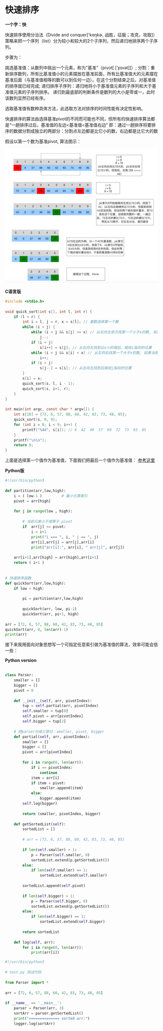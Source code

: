 # 快速排序

**一个字：快**

快速排序使用分治法（Divide and conquer['kɑŋkɚ, 战胜，征服；攻克，攻取]）策略来把一个序列（list）分为较小和较大的2个子序列，然后递归地排序两个子序列。

步骤为：

挑选基准值：从数列中挑出一个元素，称为"基准"（pivot[ ['pɪvət]]）;
分割：重新排序数列，所有比基准值小的元素摆放在基准前面，所有比基准值大的元素摆在基准后面（与基准值相等的数可以到任何一边）。在这个分割结束之后，对基准值的排序就已经完成;
递归排序子序列：递归地将小于基准值元素的子序列和大于基准值元素的子序列排序。
递归到最底部的判断条件是数列的大小是零或一，此时该数列显然已经有序。

选取基准值有数种具体方法，此选取方法对排序的时间性能有决定性影响。

快速排序的算法由选择基准pivot的不同而可能也不同，但所有的快速排序算法都是“一趟排序过后，基准值的左边<基准值<基准值右边”
即：通过一趟排序将要排序的数据分割成独立的两部分：分割点左边都是比它小的数，右边都是比它大的数

假设以第一个数为基准pivot, 算法图示：

![](images/2.png)

**C语言版**

```C
#include <stdio.h>

void quick_sort(int s[], int l, int r) {
    if (l < r) {
        int i = l, j = r, x = s[l]; // 基数选择第一个数
        while (i < j) {
            while (i < j && s[j] >= x) // 从右向左依次找第一个小于x的数, 如果当前值大于x, j指针前移一位
                j--;
            if (i < j)
                s[i++] = s[j]; // 从右向左找到比x小的值后，赋给i指向的位置
            while (i < j && s[i] < x) // 从左向右找第一个大于x的数, 如果当前值小于x, i指针向后移一位
                i++;
            if (i < j)
                s[j--] = s[i]; // 从左向左找到后赋给j指向的位置
        }
        s[i] = x;
        quick_sort(s, l, i - 1);
        quick_sort(s, i+1, r);
    }
}

int main(int argc, const char * argv[]) {
    int s[10] = {72, 6, 57, 88, 60, 42, 83, 73, 48, 85};
    quick_sort(s, 0, 9);
    for (int i = 0; i < 9; i++) {
        printf("%4d", s[i]); // 6  42  48  57  60  72  73  83  85
    }
    printf("\n\n");
    return 0;
}
```

上面是选择第一个值作为基准值，下面我们把最后一个值作为基准值：
[参考这里](https://www.runoob.com/python3/python-quicksort.html)

**Python版**

```Python
#!/usr/bin/python3

def partition(arr,low,high):
    i = ( low-1 )         # 最小元素索引
    pivot = arr[high]

    for j in range(low , high):

        # 当前元素小于或等于 pivot
        if  arr[j] <= pivot:
            i = i+1
            print("i === ", i, " j == ", j)
            arr[i],arr[j] = arr[j],arr[i]
            print("arr[i]:", arr[i], " arr[j]", arr[j])

    arr[i+1],arr[high] = arr[high],arr[i+1]
    return ( i+1 )


# 快速排序函数
def quickSort(arr,low,high):
    if low < high:

        pi = partition(arr,low,high)

        quickSort(arr, low, pi-1)
        quickSort(arr, pi+1, high)

arr = [72, 6, 57, 88, 60, 42, 83, 73, 48, 85]
quickSort(arr, 0, len(arr)-1)
print(arr)
```

接下来我用面向对象思想写一个可指定任意索引做为基准值的算法，效率可能会低一些：

**Python version**

```Python

class Parser:
    smaller = []
    bigger = []
    pivot = 0

    def __init__(self, arr, pivotIndex):
        tup = self.partial(arr, pivotIndex)
        self.smaller = tup[0]
        self.pivot = arr[pivotIndex]
        self.bigger = tup[2]

    # 把parser分成三部分：smaller, pivot, bigger
    def partial(self, arr, pivotIndex):
        smaller = []
        bigger = []
        pivot = arr[pivotIndex]

        for i in range(0, len(arr)):
            if i == pivotIndex:
                continue
            item = arr[i]
            if item < pivot:
                smaller.append(item)
            else:
                bigger.append(item)
        self.log(bigger)

        return (smaller, pivotIndex, bigger)

    def getSortedList(self):
        sortedList = []

        # arr = [72, 6, 57, 88, 60, 42, 83, 73, 48, 85]

        if len(self.smaller) > 1:
            p = Parser(self.smaller, 0)
            sortedList.extend(p.getSortedList())
        else:
            if len(self.smaller) == 1:
                sortedList.extend(self.smaller)

        sortedList.append(self.pivot)

        if len(self.bigger) > 1:
            p = Parser(self.bigger, 0)
            sortedList.extend(p.getSortedList())
        else:
            if len(self.bigger) == 1:
                sortedList.extend(self.bigger)

        return sortedList

    def log(self, arr):
        for i in range(0, len(arr)):
            print(arr[i])
```

```Python
#!/usr/bin/python3

# test.py 测试代码

from Parser import *

arr = [72, 6, 57, 88, 60, 42, 83, 73, 48, 85]

if __name__ == '__main__':
    parser = Parser(arr, 3)
    sortArr = parser.getSortedList()
    print("============== sorted arr:")
    logger.log(sortArr)

```
